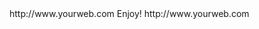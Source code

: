 <? xml version="1.0" ?>
<rss version="2.0">
<channel>
<title>Millennium Media Center Builds</title>
<description></description>
<link>http://www.yourweb.com</link>
<item>
<title>Millennium Media Center Updates</title>
<description> Enjoy! </description>
<link>http://www.yourweb.com</link>
</channel>
</rss>
